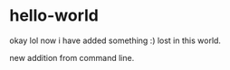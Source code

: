 # hello-world
okay lol
now i have added something :)
lost in this world.

new addition from command line.

